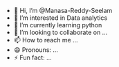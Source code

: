 - 👋 Hi, I’m @Manasa-Reddy-Seelam
- 👀 I’m interested in Data analytics
- 🌱 I’m currently learning python
- 💞️ I’m looking to collaborate on ...
- 📫 How to reach me ...
- 😄 Pronouns: ...
- ⚡ Fun fact: ...

<!---
Manasa-Reddy-Seelam/Manasa-Reddy-Seelam is a ✨ special ✨ repository because its `README.md` (this file) appears on your GitHub profile.
You can click the Preview link to take a look at your changes.
--->
